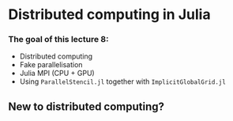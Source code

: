 <!--This file was generated, do not modify it.-->
# Distributed computing in Julia

### The goal of this lecture 8:

- Distributed computing
- Fake parallelisation
- Julia MPI (CPU + GPU)
- Using `ParallelStencil.jl` together with `ImplicitGlobalGrid.jl`

## New to distributed computing?

